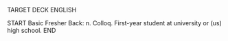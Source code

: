 TARGET DECK
ENGLISH

START
Basic
Fresher
Back: n. Colloq. First-year student at university or (us) high school.
END
